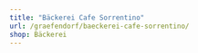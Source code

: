 ```yaml
---
title: "Bäckerei Cafe Sorrentino"
url: /graefendorf/baeckerei-cafe-sorrentino/
shop: Bäckerei
---
```

